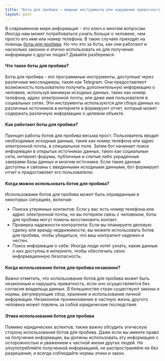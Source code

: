 ```yaml
---
title: "Боты для пробива — мощные инструменты или нарушение приватности?"
layout: post
---
```




В современном мире информация - это ключ к многим вопросам. Иногда нам может потребоваться узнать больше о человеке, чем просто его имя или номер телефона. В таких случаях приходят на помощь [боты для пробива](spisok-saitov-i-servisov-po-probivu-2024.md). Но что это за боты, как они работают и насколько законно и этично использовать их для получения информации о других людях? Давайте разберемся.


#### **Что такое боты для пробива?** <a href="#i8eb" id="i8eb"></a>

Боты для пробива - это программные инструменты, доступные через различные мессенджеры, такие как Telegram. Они предоставляют возможность пользователю получить дополнительную информацию о человеке, используя минимум исходных данных, таких как номер телефона, адрес электронной почты, или даже имя пользователя в социальных сетях. Эти инструменты используются для сбора данных из различных источников в интернете и формируют отчет, который может содержать различную информацию о целевом объекте.

#### Как работают боты для пробива? <a href="#s4vs" id="s4vs"></a>

Принцип работы ботов для пробива весьма прост. Пользователь вводит необходимые исходные данные, такие как номер телефона или адрес электронной почты, в специальное поле. Затем бот начинает поиск информации в открытых источниках данных, таких как социальные сети, интернет-форумы, публичные и слитые либо украденные хакерами базы данных и многим источника. Если такие данные доступны и связаны с введенными исходными данными, бот формирует отчет и предоставляет его пользователю.

#### **Когда можно использовать ботов для пробива?** <a href="#id-2a6c" id="id-2a6c"></a>

Использование ботов для пробива может быть оправданным в некоторых ситуациях, включая:

* Поиска утерянных контактов: Если у вас есть номер телефона или адрес электронной почты, но вы потеряли связь с человеком, боты для пробива могут помочь восстановить контакт.
* Проверка надежности контрагента: Если вы планируете деловую сделку или аренду недвижимости, вы можете использовать ботов для пробива, чтобы убедиться, что ваш контрагент надежен и честен.
* Поиск информации о себе: Иногда люди хотят узнать, какие данные о них доступны в интернете, чтобы обеспечить свою информационную безопасность.

#### **Когда использование ботов для пробива незаконно?** <a href="#ovzr" id="ovzr"></a>

Важно отметить, что использование ботов для пробива может быть незаконным и нарушать приватность, если оно осуществляется без согласия владельца данных. В большинстве стран существуют законы и нормы, регулирующие сбор, хранение и использование личной информации. Незаконное проникновение в частную жизнь другого человека может повлечь за собой юридические последствия.

#### **Этика использования ботов для пробива** <a href="#cuks" id="cuks"></a>

Помимо юридических аспектов, также важно обсудить этическую сторону использования ботов для пробива. Даже если вы имеете право на получение информации, вы должны использовать эту информацию с осторожностью и уважением к частной жизни других людей. Не злоупотребляйте полученной информацией, не распространяйте ее без разрешения, и всегда соблюдайте нормы этики и закон.
